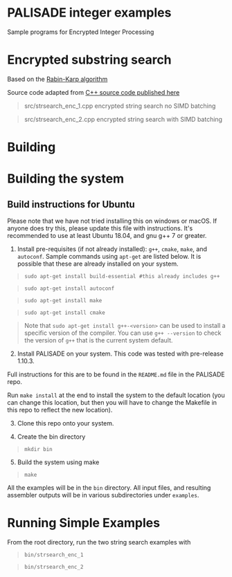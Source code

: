 # PALISADE integer examples

Sample programs for Encrypted Integer Processing

# Encrypted substring search

Based on the [Rabin-Karp algorithm](https://en.wikipedia.org/wiki/Rabin–Karp_algorithm)

Source code adapted from [C++ source code published here](https://www.sanfoundry.com/cpp-program-implement-rabin-karp-method-for-string-matching/)

> src/strsearch_enc_1.cpp encrypted string search no SIMD batching

> src/strsearch_enc_2.cpp encrypted string search with SIMD batching

# Building

Building the system
===================

Build instructions for Ubuntu
---------

Please note that we have not tried installing this on windows or
macOS. If anyone does try this, please update this file with
instructions.  It's recommended to use at least Ubuntu 18.04, and gnu g++ 7 or greater.


1. Install pre-requisites (if not already installed):
`g++`, `cmake`, `make`, and `autoconf`. Sample commands using `apt-get` are listed below. It is possible that these are already installed on your system.

> `sudo apt-get install build-essential #this already includes g++`

> `sudo apt-get install autoconf`

> `sudo apt-get install make`

> `sudo apt-get install cmake`

> Note that `sudo apt-get install g++-<version>` can be used to
install a specific version of the compiler. You can use `g++
--version` to check the version of `g++` that is the current system
default.

2. Install PALISADE on your system. This code was tested with pre-release 1.10.3.

Full instructions for this are to be found in the `README.md` file in the PALISADE repo. 

Run `make install` at the end to install the system to the default
location (you can change this location, but then you will have to
change the Makefile in this repo to reflect the new location).

3. Clone this repo onto your system.

4. Create the bin directory

> `mkdir bin`

5. Build the system using make

> `make`

All the examples will be in the `bin` directory. All input files, and resulting assembler outputs will be in various subdirectories under `examples`.

Running Simple Examples
=======================

From the root directory, run the two string search examples with 

> `bin/strsearch_enc_1`

> `bin/strsearch_enc_2`


